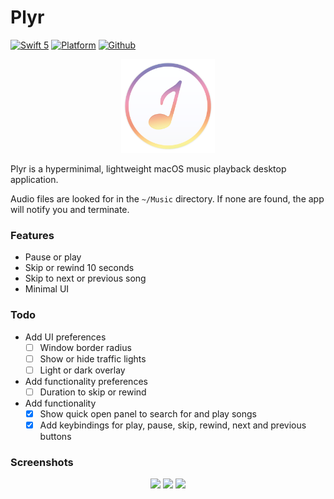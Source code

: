 # Plyr


[![Swift 5](https://img.shields.io/badge/swift-5-orange.svg?style=flat)](https://github.com/apple/swift)
[![Platform](http://img.shields.io/badge/platform-macOS-red.svg?style=flat)](https://developer.apple.com/macos/)
[![Github](http://img.shields.io/badge/github-lukakerr-green.svg?style=flat)](https://github.com/lukakerr)

<p align="center">
  <img src="./Plyr/Assets.xcassets/AppIcon.appiconset/mac_appicon-512@1x.png" width="150">
</p>

Plyr is a hyperminimal, lightweight macOS music playback desktop application.

Audio files are looked for in the `~/Music` directory. If none are found, the app will notify you and terminate.

### Features

- Pause or play
- Skip or rewind 10 seconds
- Skip to next or previous song
- Minimal UI

### Todo

- Add UI preferences
  - [ ] Window border radius
  - [ ] Show or hide traffic lights
  - [ ] Light or dark overlay

- Add functionality preferences
  - [ ] Duration to skip or rewind

- Add functionality
  - [x] Show quick open panel to search for and play songs
  - [x] Add keybindings for play, pause, skip, rewind, next and previous buttons

### Screenshots

<p align="center">
  <img src="https://i.imgur.com/BK2Ez7a.png" width="250">
  <img src="https://i.imgur.com/spTAg94.png" width="250">
  <img src="https://i.imgur.com/XACDb9A.png" width="250">
</p>